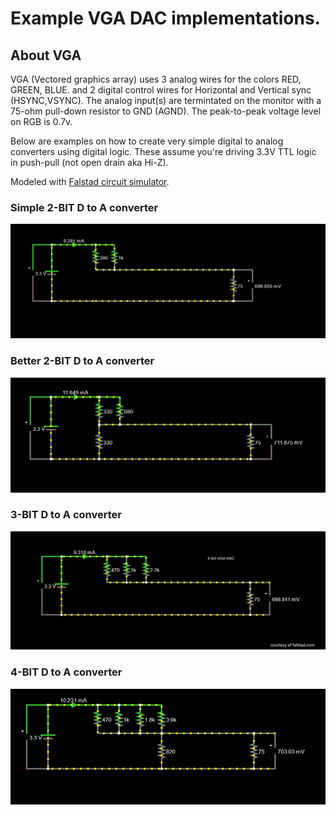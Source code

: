 # Example VGA DAC implementations.
## About VGA
VGA (Vectored graphics array) uses 3 analog wires for the colors RED, GREEN, BLUE. and 2 digital control wires for Horizontal and Vertical sync (HSYNC,VSYNC).
The analog input(s) are termintated on the monitor with a 75-ohm pull-down resistor to GND (AGND).  The peak-to-peak voltage level on RGB is 0.7v.

Below are examples on how to create very simple digital to analog converters using digital logic.  These assume you're driving 3.3V TTL logic in push-pull (not open drain aka Hi-Z).

Modeled with [Falstad circuit simulator](https://www.falstad.com/circuit/circuitjs.html).
### Simple 2-BIT D to A converter
![Simple 2-bit VGA DAC](2-bit%20VGA%20DAC%20simple.png)
### Better 2-BIT D to A converter
![Better 2-bit VGA DAC](2-bit%20VGA%20DAC.png)
### 3-BIT D to A converter
![3-bit VGA DAC](3-bit%20VGA%20DAC.png)
### 4-BIT D to A converter
![4-bit VGA DAC](4-bit%20VGA%20DAC.png)

